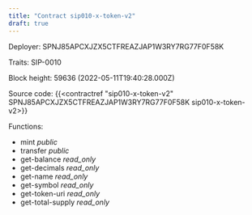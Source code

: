 ```yaml
---
title: "Contract sip010-x-token-v2"
draft: true
---
```

Deployer: SPNJ85APCXJZX5CTFREAZJAP1W3RY7RG77F0F58K

Traits:
 SIP-0010



Block height: 59636 (2022-05-11T19:40:28.000Z)

Source code: {{<contractref "sip010-x-token-v2" SPNJ85APCXJZX5CTFREAZJAP1W3RY7RG77F0F58K sip010-x-token-v2>}}

Functions:

* mint _public_
* transfer _public_
* get-balance _read_only_
* get-decimals _read_only_
* get-name _read_only_
* get-symbol _read_only_
* get-token-uri _read_only_
* get-total-supply _read_only_
